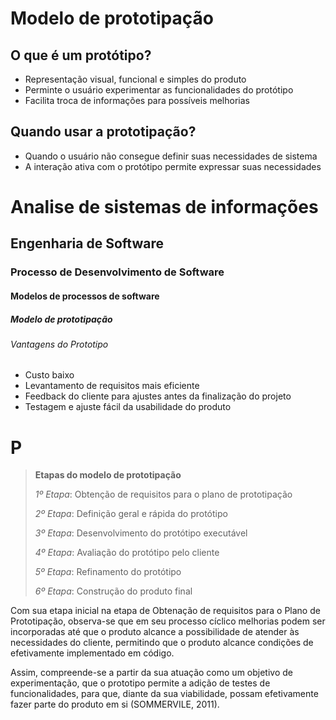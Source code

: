 # Modelo de prototipação

## O que é um protótipo?

- Representação visual, funcional e simples do produto
- Perminte o usuário experimentar as funcionalidades do protótipo
- Facilita troca de informações para possíveis melhorias

## Quando usar a prototipação?

- Quando o usuário não consegue definir suas necessidades de sistema
- A interação ativa com o protótipo permite expressar suas necessidades

# Analise de sistemas de informações 
## Engenharia de Software 
### Processo de Desenvolvimento de Software 
#### Modelos de processos de software 
##### Modelo de prototipação
###### Vantagens do Prototipo

- Custo baixo
- Levantamento de requisitos mais eficiente
- Feedback do cliente para ajustes antes da finalização do projeto
- Testagem e ajuste fácil da usabilidade do produto


# P

> **Etapas do modelo de prototipação**
>
> *1º Etapa*: Obtenção de requisitos para o plano de prototipação
> 
> *2º Etapa*: Definição geral e rápida do protótipo
> 
> *3º Etapa*: Desenvolvimento do protótipo executável
> 
> *4º Etapa*: Avaliação do protótipo pelo cliente
> 
> *5º Etapa*: Refinamento do protótipo
> 
> *6º Etapa*: Construção do produto final

Com sua etapa inicial na etapa de Obtenação de requisitos para o Plano de Prototipação, observa-se que em seu processo cíclico melhorias podem ser incorporadas até que o produto alcance a possibilidade de atender às necessidades do cliente, permitindo que o produto alcance condições de efetivamente implementado em código.

Assim, compreende-se a partir da sua atuação como um objetivo de experimentação, que o prototipo permite a adição de testes de funcionalidades, para que, diante da sua viabilidade, possam efetivamente fazer parte do produto em si (SOMMERVILE, 2011).